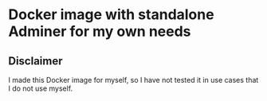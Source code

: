 # Docker image with standalone Adminer for my own needs

## Disclaimer
I made this Docker image for myself, so I have not tested it in use cases that I do not use myself.